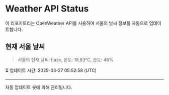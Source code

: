 
# Weather API Status

이 리포지토리는 OpenWeather API를 사용하여 서울의 날씨 정보를 자동으로 업데이트합니다.

## 현재 서울 날씨
> 서울의 현재 날씨: haze, 온도: 18.83°C, 습도: 46%

⏳ 업데이트 시간: 2025-03-27 05:52:58 (UTC)

---
자동 업데이트 봇에 의해 관리됩니다.
